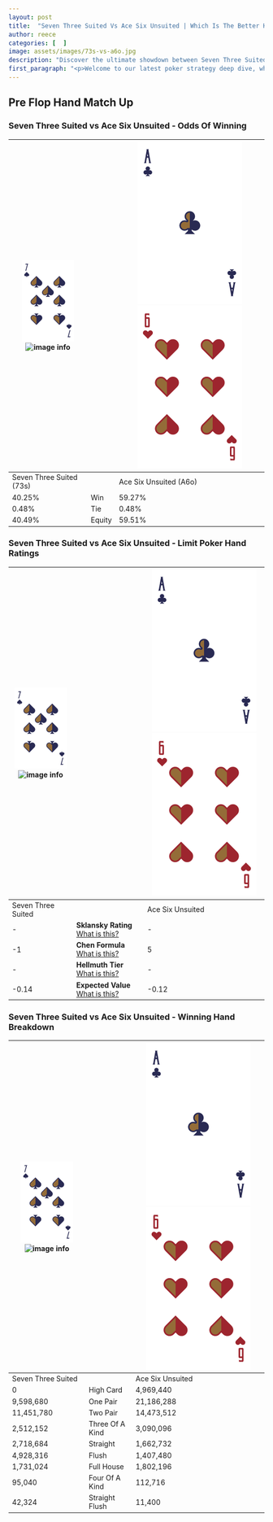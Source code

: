 ```yaml
---
layout: post
title:  "Seven Three Suited Vs Ace Six Unsuited | Which Is The Better Hand In Poker? A Complete Guide"
author: reece
categories: [  ]
image: assets/images/73s-vs-a6o.jpg
description: "Discover the ultimate showdown between Seven Three Suited and Ace Six Unsuited in poker! Uncover the odds, strategies, and scenarios where one hand triumphs over the other. Get ready to up your poker game with this thrilling analysis."
first_paragraph: "<p>Welcome to our latest poker strategy deep dive, where we're pitting two distinct hands against each other in a high-stakes showdown: Seven Three Suited vs Ace Six Unsuited.</p><p>In the dynamic world of poker, every decision counts, and knowing which hand holds the upper hand is key to your success at the table.</p><p>In this article, we'll dissect these two hands, explore the scenarios where one dominates the other, and equip you with the knowledge to make strategic choices that can tip the odds in your favor.</p><p>Get ready to unravel the intriguing dynamics of these poker hands and elevate your game to new heights.</p>"
---
```




[comment]: # (sp0)

## Pre Flop Hand Match Up

<div class="table hand-ratings" markdown="1"> 



### Seven Three Suited vs Ace Six Unsuited - Odds Of Winning


    
| ![image info](assets/images/hand1/7.png) ![image info](assets/images/hand1/3s.png) |  | ![image info](assets/images/hand2/A.png) ![image info](assets/images/hand2/6o.png) |
| -------- | -------- | -------- |
| Seven Three Suited (73s) |  | Ace Six Unsuited (A6o) |
| 40.25% | Win | 59.27% |
| 0.48% | Tie | 0.48% |
| 40.49% | Equity | 59.51% |




[comment]: # (sp1)



### Seven Three Suited vs Ace Six Unsuited - Limit Poker Hand Ratings


    
| ![image info](assets/images/hand1/7.png) ![image info](assets/images/hand1/3s.png) |  | ![image info](assets/images/hand2/A.png) ![image info](assets/images/hand2/6o.png) |
| -------- | -------- | -------- |
| Seven Three Suited |  | Ace Six Unsuited |
| - | **Sklansky Rating** [What is this?](/sklansky-rating-explained) | - |
| -1 | **Chen Formula** [What is this?](/chen-formula-explained) | 5 |
| - | **Hellmuth Tier** [What is this?](/Hellmuth-tier-explained) | - |
| -0.14 | **Expected Value** [What is this?](/expected-value-explained) | -0.12 |




[comment]: # (sp2)



### Seven Three Suited vs Ace Six Unsuited - Winning Hand Breakdown


    
| ![image info](assets/images/hand1/7.png) ![image info](assets/images/hand1/3s.png) |  | ![image info](assets/images/hand2/A.png) ![image info](assets/images/hand2/6o.png) |
| -------- | -------- | -------- |
| Seven Three Suited |  | Ace Six Unsuited |
| 0 | High Card | 4,969,440 |
| 9,598,680 | One Pair | 21,186,288 |
| 11,451,780 | Two Pair | 14,473,512 |
| 2,512,152 | Three Of A Kind | 3,090,096 |
| 2,718,684 | Straight | 1,662,732 |
| 4,928,316 | Flush | 1,407,480 |
| 1,731,024 | Full House | 1,802,196 |
| 95,040 | Four Of A Kind | 112,716 |
| 42,324 | Straight Flush | 11,400 |




[comment]: # (sp3)



</div>

[comment]: # (sp4)



[comment]: # (sp5)

